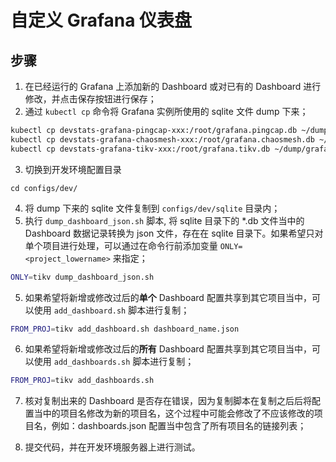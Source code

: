 # 自定义 Grafana 仪表盘

## 步骤

1. 在已经运行的 Grafana 上添加新的 Dashboard 或对已有的 Dashboard 进行修改，并点击保存按钮进行保存；
2. 通过 `kubectl cp` 命令将 Grafana 实例所使用的 sqlite 文件 dump 下来；

```bash
kubectl cp devstats-grafana-pingcap-xxx:/root/grafana.pingcap.db ~/dump/grafana.pingcap.db
kubectl cp devstats-grafana-chaosmesh-xxx:/root/grafana.chaosmesh.db ~/dump/grafana.chaosmesh.db
kubectl cp devstats-grafana-tikv-xxx:/root/grafana.tikv.db ~/dump/grafana.tikv.db
```

3. 切换到开发环境配置目录

```
cd configs/dev/
```

4. 将 dump 下来的 sqlite 文件复制到 `configs/dev/sqlite` 目录内；
5. 执行 `dump_dashboard_json.sh` 脚本, 将 sqlite 目录下的 *.db 文件当中的 Dashboard 数据记录转换为 json 文件，存在在 sqlite 目录下。如果希望只对单个项目进行处理，可以通过在命令行前添加变量 `ONLY=<project_lowername>` 来指定；

```bash
ONLY=tikv dump_dashboard_json.sh
```

5. 如果希望将新增或修改过后的**单个** Dashboard 配置共享到其它项目当中，可以使用 `add_dashboard.sh` 脚本进行复制；

```bash
FROM_PROJ=tikv add_dashboard.sh dashboard_name.json
```

6. 如果希望将新增或修改过后的**所有** Dashboard 配置共享到其它项目当中，可以使用 `add_dashboards.sh` 脚本进行复制；

```bash
FROM_PROJ=tikv add_dashboards.sh
```

7. 核对复制出来的 Dashboard 是否存在错误，因为复制脚本在复制之后后将配置当中的项目名修改为新的项目名，这个过程中可能会修改了不应该修改的项目名，例如：dashboards.json 配置当中包含了所有项目名的链接列表；

8. 提交代码，并在开发环境服务器上进行测试。

